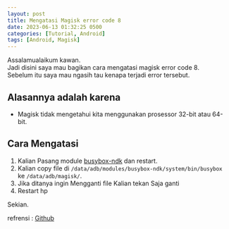```yaml
---
layout: post
title: Mengatasi Magisk error code 8
date: 2023-06-13 01:32:25 0500
categories: [Tutorial, Android]
tags: [Android, Magisk]
---
```


Assalamualaikum kawan.<br>
Jadi disini saya mau bagikan cara mengatasi magisk error code 8.<br>
Sebelum itu saya mau ngasih tau kenapa terjadi error tersebut.<br>
## Alasannya adalah karena
- Magisk tidak mengetahui kita menggunakan prosessor 32-bit atau 64-bit.

## Cara Mengatasi
1. Kalian Pasang module [busybox-ndk](https://github.com/Magisk-Modules-Repo/busybox-ndk) dan restart.
2. Kalian copy file di `/data/adb/modules/busybox-ndk/system/bin/busybox` ke `/data/adb/magisk/`.
3. Jika ditanya ingin Mengganti file Kalian tekan Saja ganti
4. Restart hp

Sekian.

refrensi : [Github](https://github.com/topjohnwu/Magisk/issues/3898)
